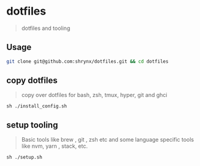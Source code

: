 # dotfiles
> dotfiles and tooling

## Usage

```sh
git clone git@github.com:shrynx/dotfiles.git && cd dotfiles
```

## copy dotfiles
> copy over dotfiles for bash, zsh, tmux, hyper, git and ghci

```
sh ./install_config.sh
```

## setup tooling 
> Basic tools like brew , git , zsh etc and some language specific tools like nvm, yarn , stack, etc.

```
sh ./setup.sh
```